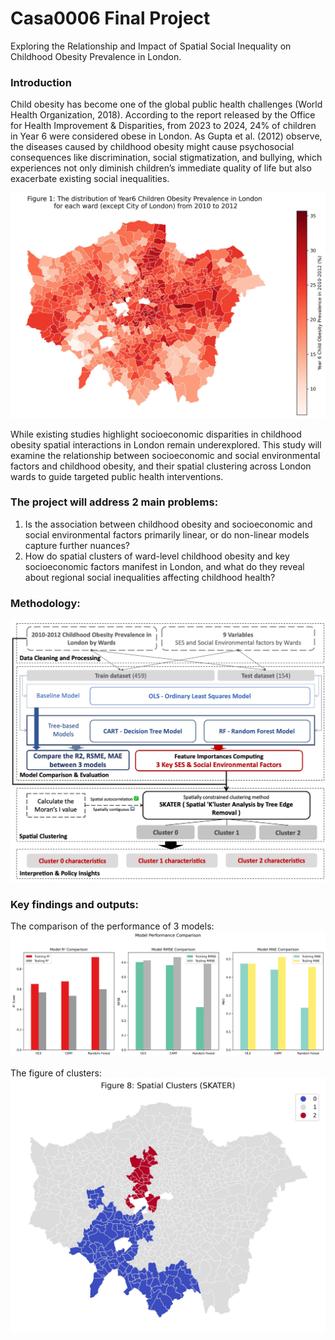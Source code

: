 # Casa0006 Final Project
Exploring the Relationship and Impact of Spatial Social Inequality on Childhood Obesity Prevalence in London.

### Introduction
Child obesity has become one of the global public health challenges (World Health Organization, 2018). According to the report released by the Office for Health Improvement & Disparities, from 2023 to 2024, 24% of children in Year 6 were considered obese in London. As Gupta et al. (2012) observe, the diseases caused by childhood obesity might cause psychosocial consequences like discrimination, social stigmatization, and bullying, which experiences not only diminish children’s immediate quality of life but also exacerbate existing social inequalities.

![Childhood Obesity Prevalence in London by Wards](https://github.com/YUJIA-MA-UCL/Casa0006_childhood_obesity/blob/main/pics/obesity_map.jpg?raw=true)

While existing studies highlight socioeconomic disparities in childhood obesity spatial interactions in London remain underexplored. This study will examine the relationship between socioeconomic and social environmental factors and childhood obesity, and their spatial clustering across London wards to guide targeted public health interventions.

### The project will address 2 main problems: 

1.	Is the association between childhood obesity and socioeconomic and social environmental factors primarily linear, or do non-linear models capture further nuances?
2.	How do spatial clusters of ward-level childhood obesity and key socioeconomic factors manifest in London, and what do they reveal about regional social inequalities affecting childhood health? 

### Methodology:

![Workflow](https://github.com/YUJIA-MA-UCL/Casa0006_childhood_obesity/blob/main/pics/flow%20chart.jpg)

### Key findings and outputs:

The comparison of the performance of 3 models:
![Model Performance Comparison](https://github.com/YUJIA-MA-UCL/Casa0006_childhood_obesity/blob/main/pics/Model%20Performance%20Comparison.jpg)

The figure of clusters:
![SKATER Cluster](https://github.com/YUJIA-MA-UCL/Casa0006_childhood_obesity/blob/main/pics/Spatial%20Clusters(SKATER).jpg)
